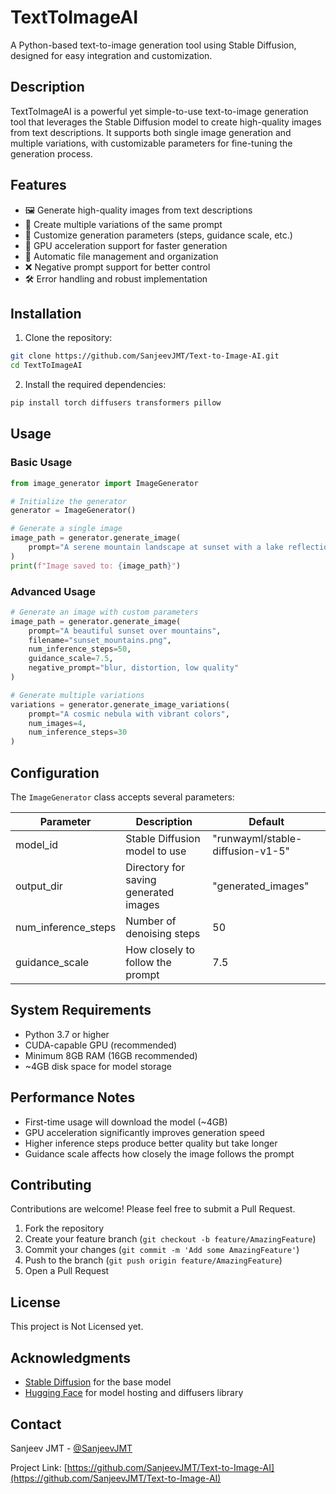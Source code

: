 # TextToImageAI

A Python-based text-to-image generation tool using Stable Diffusion, designed for easy integration and customization.

## Description

TextToImageAI is a powerful yet simple-to-use text-to-image generation tool that leverages the Stable Diffusion model to create high-quality images from text descriptions. It supports both single image generation and multiple variations, with customizable parameters for fine-tuning the generation process.

## Features

- 🖼️ Generate high-quality images from text descriptions
- 🎨 Create multiple variations of the same prompt
- 🎯 Customize generation parameters (steps, guidance scale, etc.)
- 🚀 GPU acceleration support for faster generation
- 📁 Automatic file management and organization
- ❌ Negative prompt support for better control
- 🛠️ Error handling and robust implementation

## Installation

1. Clone the repository:
```bash
git clone https://github.com/SanjeevJMT/Text-to-Image-AI.git
cd TextToImageAI
```

2. Install the required dependencies:
```bash
pip install torch diffusers transformers pillow
```

## Usage

### Basic Usage

```python
from image_generator import ImageGenerator

# Initialize the generator
generator = ImageGenerator()

# Generate a single image
image_path = generator.generate_image(
    prompt="A serene mountain landscape at sunset with a lake reflection"
)
print(f"Image saved to: {image_path}")
```

### Advanced Usage

```python
# Generate an image with custom parameters
image_path = generator.generate_image(
    prompt="A beautiful sunset over mountains",
    filename="sunset_mountains.png",
    num_inference_steps=50,
    guidance_scale=7.5,
    negative_prompt="blur, distortion, low quality"
)

# Generate multiple variations
variations = generator.generate_image_variations(
    prompt="A cosmic nebula with vibrant colors",
    num_images=4,
    num_inference_steps=30
)
```

## Configuration

The `ImageGenerator` class accepts several parameters:

| Parameter | Description | Default |
|-----------|-------------|---------|
| model_id | Stable Diffusion model to use | "runwayml/stable-diffusion-v1-5" |
| output_dir | Directory for saving generated images | "generated_images" |
| num_inference_steps | Number of denoising steps | 50 |
| guidance_scale | How closely to follow the prompt | 7.5 |

## System Requirements

- Python 3.7 or higher
- CUDA-capable GPU (recommended)
- Minimum 8GB RAM (16GB recommended)
- ~4GB disk space for model storage

## Performance Notes

- First-time usage will download the model (~4GB)
- GPU acceleration significantly improves generation speed
- Higher inference steps produce better quality but take longer
- Guidance scale affects how closely the image follows the prompt

## Contributing

Contributions are welcome! Please feel free to submit a Pull Request.

1. Fork the repository
2. Create your feature branch (`git checkout -b feature/AmazingFeature`)
3. Commit your changes (`git commit -m 'Add some AmazingFeature'`)
4. Push to the branch (`git push origin feature/AmazingFeature`)
5. Open a Pull Request

## License

This project is Not Licensed yet.
## Acknowledgments

- [Stable Diffusion](https://github.com/CompVis/stable-diffusion) for the base model
- [Hugging Face](https://huggingface.co/) for model hosting and diffusers library

## Contact

Sanjeev JMT - [@SanjeevJMT](https://github.com/SanjeevJMT)

Project Link: [https://github.com/SanjeevJMT/Text-to-Image-AI](https://github.com/SanjeevJMT/Text-to-Image-AI)